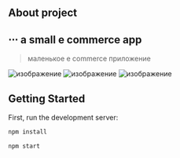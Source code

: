 ## About project 

⋅⋅⋅ a small e commerce app
------------------------------------------------------------------------------------------------------------------------------------------------
> маленькое e commerce приложение 

![изображение](https://user-images.githubusercontent.com/68378882/170325094-f89297a8-91ff-42be-9f02-e07c6618054f.png)
![изображение](https://user-images.githubusercontent.com/68378882/170325234-ee2a5fec-19d6-4c6b-833e-814272a5fed1.png)
![изображение](https://user-images.githubusercontent.com/68378882/170325290-e5824e1d-805f-42b8-ad04-ce18a15a3c36.png)


## Getting Started

First, run the development server:

```bash
npm install

npm start
```
